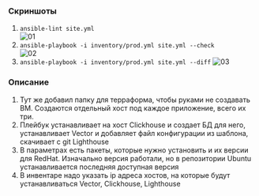 ### Скриншоты
1. `ansible-lint site.yml`  
![01](./ansible-lint.png)
2. `ansible-playbook -i inventory/prod.yml site.yml --check`  
![02](./ansible-check.png)
3. `ansible-playbook -i inventory/prod.yml site.yml --diff` 
![03](./ansible-diff.png)

### Описание  
1. Тут же добавил папку для терраформа, чтобы руками не создавать ВМ. Создаются отдельный хост под каждое приложение, всего их три.
2. Плейбук устанавливает на хост Clickhouse и создает БД для него, устанавливает Vector и добавляет файл конфигурации из шаблона, скачивает с git Lighthouse
3. В параметрах есть пакеты, которые нужно установить и их версии для RedHat. Изначально версия работали, но в репозитории Ubuntu устанавливается последняя доступная версия
4. В инвентаре надо указать ip адреса хостов, на которые будут устанавливаться Vector, Clickhouse, Lighthouse